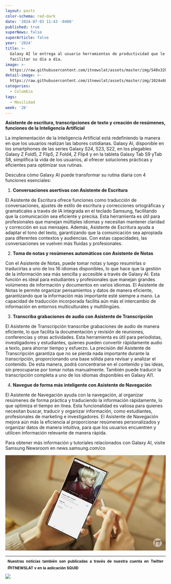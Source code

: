 ```yaml
---
layout: posts
color-schema: red-dark
date: '2024-07-03 11:43 -0400'
published: true
superNews: false
superArticle: false
year: '2024'
title: >-
  Galaxy AI le entrega al usuario herramientas de productividad que le ayudan a
  facilitar su día a día.
image: >-
  https://raw.githubusercontent.com/itnewslat/assets/master/img/540x320/Galaxy-AI-p.jpg
detail-image: >-
  https://raw.githubusercontent.com/itnewslat/assets/master/img/1024x680/Galaxy-AI-g.jpg
categories:
  - Colombia
tags:
  - Movilidad
week: '26'
---
```

**Asistente de escritura, transcripciones de texto y creación de resúmenes, funciones de la Inteligencia Artificial**

La implementación de la Inteligencia Artificial está redefiniendo la manera en que los usuarios realizan las labores cotidianas. Galaxy AI, disponible en los smartphones de las series Galaxy S24, S23, S22, en los plegables Galaxy Z Fold5, Z Flip5, Z Fold4, Z Flip4 y en la tableta Galaxy Tab S9 yTab S8, simplifica la vida de los usuarios, al ofrecer soluciones prácticas y eficientes para optimizar sus rutinas.

Descubra cómo Galaxy AI puede transformar su rutina diaria con 4 funciones esenciales:

1. **Conversaciones asertivas con Asistente de Escritura**

El Asistente de Escritura ofrece funciones como traducción de conversaciones, ajustes de estilo de escritura y correcciones ortográficas y gramaticales a través de IA integrada en el teclado Samsung, facilitando que la comunicación sea eficiente y precisa. Esta herramienta es útil para profesionales que manejan múltiples idiomas y necesitan mantener claridad y corrección en sus mensajes. Además, Asistente de Escritura ayuda a adaptar el tono del texto, garantizando que la comunicación sea apropiada para diferentes contextos y audiencias. Con estas capacidades, las conversaciones se vuelven más fluidas y profesionales.

2. **Toma de notas y resúmenes automáticos con Asistente de Notas**

Con el Asistente de Notas, puede tomar notas y luego resumirlas o traducirlas a uno de los 16 idiomas disponibles, lo que hace que la gestión de la información sea más sencilla y accesible a través de Galaxy AI. Esta función es ideal para estudiantes y profesionales que manejan grandes volúmenes de información y documentos en varios idiomas. El Asistente de Notas le permite organizar pensamientos y datos de manera eficiente, garantizando que la información más importante esté siempre a mano. La capacidad de traducción incorporada facilita aún más el intercambio de información en entornos multiculturales y multilingües.

3. **Transcriba grabaciones de audio con Asistente de Transcripción**

El Asistente de Transcripción transcribe grabaciones de audio de manera eficiente, lo que facilita la documentación y revisión de reuniones, conferencias y otras actividades. Esta herramienta es útil para periodistas, investigadores y estudiantes, quienes pueden convertir rápidamente audio a texto, para ahorrar tiempo y esfuerzo. La precisión del Asistente de Transcripción garantiza que no se pierda nada importante durante la transcripción, proporcionando una base sólida para revisar y analizar el contenido. De esta manera, podrá concentrarse en el contenido y las ideas, sin preocuparse por tomar notas manualmente. También puede traducir la transcripción completa a uno de los idiomas disponibles en Galaxy AI1.

4. **Navegue de forma más inteligente con Asistente de Navegación**

El Asistente de Navegación ayuda con la navegación, al organizar resúmenes de forma práctica y traduciendo la información rápidamente, lo que optimiza el tiempo en línea. Esta funcionalidad es valiosa para quienes necesitan buscar, traducir y organizar información, como estudiantes, profesionales de marketing e investigadores. El Asistente de Navegación mejora aún más la eficiencia al proporcionar resúmenes personalizados y organizar datos de manera intuitiva, para que los usuarios encuentren y utilicen información relevante de manera rápida.

Para obtener más información y tutoriales relacionados con Galaxy AI, visite Samsung Newsroom en news.samsung.com/co

![](https://raw.githubusercontent.com/itnewslat/assets/master/img/540x320/Galaxy-AI-p.jpg)


<table style="height: 42px;" width="569">
<tbody>
<tr>
<td style="text-align: justify;"><sub><strong>Nuestras noticias también son publicadas a través de nuestra cuenta en Twitter <a href="https://twitter.com/itnewslat?lang=es">@ITNEWSLAT</a> y en la aplicación <a href="https://squidapp.co/en/">SQUID</a></strong></sub></td>
</tr>
</tbody>
</table>

<img src="https://tracker.metricool.com/c3po.jpg?hash=56f88a41e39ab42c063cc51676587a04"/>